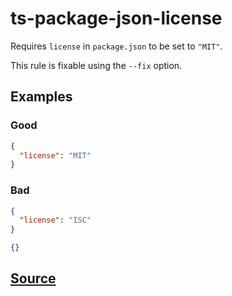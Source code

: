 # ts-package-json-license

Requires `license` in `package.json` to be set to `"MIT"`.

This rule is fixable using the `--fix` option.

## Examples

### Good

```json
{
  "license": "MIT"
}
```

### Bad

```json
{
  "license": "ISC"
}
```

```json
{}
```

## [Source](https://azure.github.io/azure-sdk/typescript_implementation.html#ts-package-json-license)
